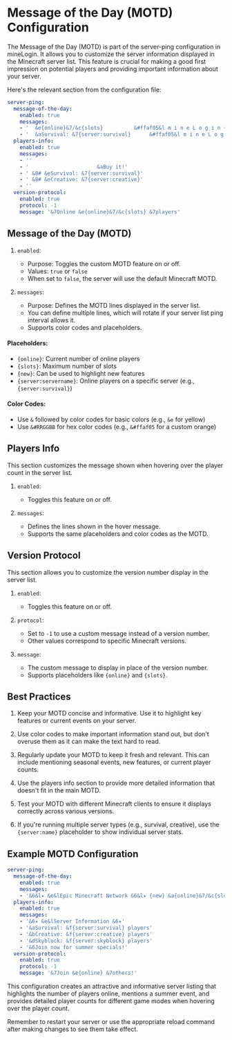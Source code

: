 # Message of the Day (MOTD) Configuration

The Message of the Day (MOTD) is part of the server-ping configuration in mineLogin. It allows you to customize the server information displayed in the Minecraft server list. This feature is crucial for making a good first impression on potential players and providing important information about your server.

Here's the relevant section from the configuration file:

```yaml
server-ping:
  message-of-the-day:
    enabled: true
    messages:
    - '  &e{online}&7/&c{slots}          &#ffaf05&l m i n e L o g i n {new} &8[&6#&8] &7Advanced login system.'
    - '  &aSurvival: &7{server:survival}      &#ffaf05&l m i n e L o g i n {new} &8[&6#&8] &ehttps://minelogin.minecodes.pl/'
  players-info:
    enabled: true
    messages:
    - ''
    - '                      &aBuy it!'
    - ' &8# &eSurvival: &7{server:survival}'
    - ' &8# &eCreative: &7{server:creative}'
    - ''
  version-protocol:
    enabled: true
    protocol: -1
    message: '&7Online &e{online}&7/&c{slots} &7players'
```

## Message of the Day (MOTD)

1. `enabled`:
    - Purpose: Toggles the custom MOTD feature on or off.
    - Values: `true` or `false`
    - When set to `false`, the server will use the default Minecraft MOTD.

2. `messages`:
    - Purpose: Defines the MOTD lines displayed in the server list.
    - You can define multiple lines, which will rotate if your server list ping interval allows it.
    - Supports color codes and placeholders.

#### Placeholders:
- `{online}`: Current number of online players
- `{slots}`: Maximum number of slots
- `{new}`: Can be used to highlight new features
- `{server:servername}`: Online players on a specific server (e.g., `{server:survival}`)

#### Color Codes:
- Use `&` followed by color codes for basic colors (e.g., `&e` for yellow)
- Use `&#RRGGBB` for hex color codes (e.g., `&#ffaf05` for a custom orange)

## Players Info

This section customizes the message shown when hovering over the player count in the server list.

1. `enabled`:
    - Toggles this feature on or off.

2. `messages`:
    - Defines the lines shown in the hover message.
    - Supports the same placeholders and color codes as the MOTD.

## Version Protocol

This section allows you to customize the version number display in the server list.

1. `enabled`:
    - Toggles this feature on or off.

2. `protocol`:
    - Set to `-1` to use a custom message instead of a version number.
    - Other values correspond to specific Minecraft versions.

3. `message`:
    - The custom message to display in place of the version number.
    - Supports placeholders like `{online}` and `{slots}`.

## Best Practices

1. Keep your MOTD concise and informative. Use it to highlight key features or current events on your server.

2. Use color codes to make important information stand out, but don't overuse them as it can make the text hard to read.

3. Regularly update your MOTD to keep it fresh and relevant. This can include mentioning seasonal events, new features, or current player counts.

4. Use the players info section to provide more detailed information that doesn't fit in the main MOTD.

5. Test your MOTD with different Minecraft clients to ensure it displays correctly across various versions.

6. If you're running multiple server types (e.g., survival, creative), use the `{server:name}` placeholder to show individual server stats.

## Example MOTD Configuration

```yaml
server-ping:
  message-of-the-day:
    enabled: true
    messages:
    - '&6&l✦ &e&lEpic Minecraft Network &6&l✦ {new} &a{online}&7/&c{slots} &7online &8| &bNew Summer Event! &8| &d/vote for rewards'
  players-info:
    enabled: true
    messages:
    - '&6✦ &e&lServer Information &6✦'
    - '&aSurvival: &f{server:survival} players'
    - '&bCreative: &f{server:creative} players'
    - '&dSkyblock: &f{server:skyblock} players'
    - '&6Join now for summer specials!'
  version-protocol:
    enabled: true
    protocol: -1
    message: '&7Join &e{online} &7others!'
```

This configuration creates an attractive and informative server listing that highlights the number of players online, mentions a summer event, and provides detailed player counts for different game modes when hovering over the player count.

Remember to restart your server or use the appropriate reload command after making changes to see them take effect.

